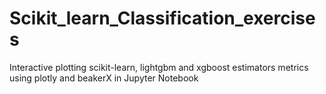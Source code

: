 # Scikit_learn_Classification_exercises
 Interactive plotting scikit-learn, lightgbm and xgboost estimators metrics using plotly and beakerX in Jupyter Notebook
